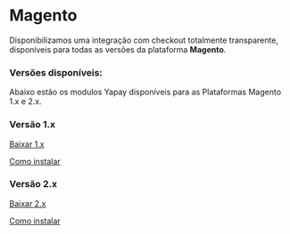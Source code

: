 # Magento

Disponibilizamos uma integração com checkout totalmente transparente, disponíveis para todas as versões da plataforma **Magento**.

### Versões disponíveis:

Abaixo estão os modulos Yapay disponíveis para as Plataformas Magento 1.x e 2.x.

### Versão 1.x

<a style="display:inline-block; width:inherit;" href="https://intermediador.dev.yapay.com.br/download/yapay/magento/Yapay_Intermediador-2.0.1.tgz" class="btnMagento"><i class="fa fa-arrow-circle-down" aria-hidden="true"></i>Baixar 1.x </a>

<a style="display:inline-block; width:inherit;" href="/#/modulos-yapay-magento" class="btnMagento"><i class="fa fa-arrow-circle-down" aria-hidden="true"></i>Como instalar </a>


### Versão 2.x

<a style="display:inline-block; width:inherit;"  href="https://github.com/YapayPagamentos/yapay-magento2" class="btnMagento"><i class="fa fa-arrow-circle-down" aria-hidden="true"></i>Baixar 2.x </a>

<a  style="display:inline-block; width:inherit;" href="/#/modulos-yapay-magento2" class="btnMagento"><i class="fa fa-arrow-circle-down" aria-hidden="true"></i>Como instalar </a>
